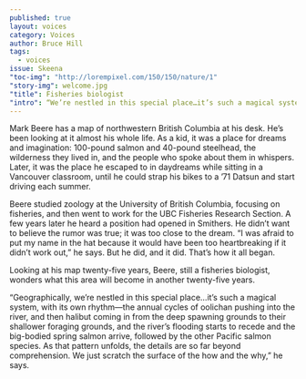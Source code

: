 ```yaml
---
published: true
layout: voices
category: Voices
author: Bruce Hill
tags: 
  - voices
issue: Skeena
"toc-img": "http://lorempixel.com/150/150/nature/1"
"story-img": welcome.jpg
"title": Fisheries biologist
"intro": “We’re nestled in this special place…it’s such a magical system, with its own rhythm."
---
```


Mark Beere has a map of northwestern British Columbia at his desk. He’s been looking at it almost his whole life. As a kid, it was a place for dreams and imagination: 100-pound salmon and 40-pound steelhead, the wilderness they lived in, and the people who spoke about them in whispers. Later, it was the place he escaped to in daydreams while sitting in a Vancouver classroom, until he could strap his bikes to a ’71 Datsun and start driving each summer. 

Beere studied zoology at the University of British Columbia, focusing on fisheries, and then went to work for the UBC Fisheries Research Section. A few years later he heard a position had opened in Smithers. He didn’t want to believe the rumor was true; it was too close to the dream. “I was afraid to put my name in the hat because it would have been too heartbreaking if it didn’t work out,” he says.  But he did, and it did. That’s how it all began. 

Looking at his map twenty-five years, Beere, still a fisheries biologist, wonders what this area will become in another twenty-five years.

“Geographically, we’re nestled in this special place…it’s such a magical system, with its own rhythm—the annual cycles of oolichan pushing into the river, and then halibut coming in from the deep spawning grounds to their shallower foraging grounds, and the river’s flooding starts to recede and the big-bodied spring salmon arrive, followed by the other Pacific salmon species. As that pattern unfolds, the details are so far beyond comprehension. We just scratch the surface of the how and the why,” he says.
